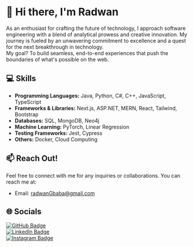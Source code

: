 # 👋 Hi there, I'm Radwan 
As an enthusiast for crafting the future of technology, I approach software engineering with a blend of analytical prowess and creative innovation. My journey is fueled by an unwavering commitment to excellence and a quest for the next breakthrough in technology.
<br/> My goal? To build seamless, end-to-end experiences that push the boundaries of what's possible on the web.


## 💻 Skills

- **Programming Languages:** Java, Python, C#, C++, JavaScript, TypeScript
- **Frameworks & Libraries:** Next.js, ASP.NET, MERN, React, Tailwind, Bootstrap
- **Databases:** SQL, MongoDB, Neo4j
- **Machine Learning:** PyTorch, Linear Regression
- **Testing Frameworks:** Jest, Cypress
- **Others:** Docker, Cloud Computing

## 📫 Reach Out!

Feel free to connect with me for any inquiries or collaborations. You can reach me at:

- Email: [radwanGbaba@gmail.com](mailto:radwanGbaba@gmail.com)

## 🌐 Socials

[![GitHub Badge](https://img.shields.io/badge/Follow-RadwanBaba13-brightgreen?style=social&logo=github)](https://github.com/RadwanBaba13) <br/> 
[![LinkedIn Badge](https://img.shields.io/badge/-RadwanBaba-blue?style=flat&logo=Linkedin&logoColor=white&link=https://linkedin.com/in/RadwanBaba)](https://www.linkedin.com/in/radwan-baba-80543019a/) <br/> 
[![Instagram Badge](https://img.shields.io/badge/-Radwan.Baba13-red?style=flat&logo=Instagram&logoColor=white&link=https://instagram.com/radwan.baba13)](https://instagram.com/radwan.baba13)

<!--
**Radwanbaba13/RadwanBaba13** is a ✨ _special_ ✨ repository because its `README.md` (this file) appears on your GitHub profile.

Here are some ideas to get you started:

- 🔭 I’m currently working on ...
- 🌱 I’m currently learning ...
- 👯 I’m looking to collaborate on ...
- 🤔 I’m looking for help with ...
- 💬 Ask me about ...
- 📫 How to reach me: ...
- 😄 Pronouns: ...
- ⚡ Fun fact: ...
-->
